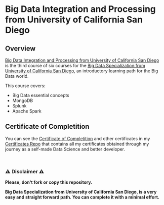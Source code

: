 # Big Data Integration and Processing from University of California San Diego

## Overview
[Big Data Integration and Processing from University of California San Diego](https://www.coursera.org/learn/big-data-integration-processing) is the third course of six courses for the [Big Data Specialization from University of California San Diego](https://www.coursera.org/specializations/big-data), an introductory learning path for the Big Data world.  

This course covers:

- Big Data essential concepts
- MongoDB
- Splunk
- Apache Spark

## Certificate of Completition
You can see the [Certificate of Completition](https://github.com/AlessandroCorradini/Certificates/blob/master/Coursera%20-%20Big%20Data%20integration%20and%20Processing%20-%20UC%20San%20Diego.pdf) and other certificates in my [Certificates Repo](https://github.com/AlessandroCorradini/Certificates) that contains all my certificates obtained through my journey as a self-made Data Science and better developer.

<br/>

### ⚠️ Disclaimer ⚠️
**Please, don't fork or copy this repository.**

**Big Data Specialization from University of California San Diego, is a very easy and straight forward path. You can complete it with a minimal effort.**